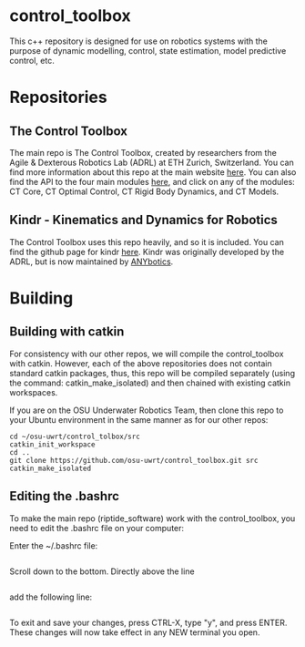 control_toolbox
===============

This c++ repository is designed for use on robotics systems with the purpose of dynamic modelling, control, state estimation, model predictive control, etc.

# Repositories

## The Control Toolbox
The main repo is The Control Toolbox, created by researchers from the Agile & Dexterous Robotics Lab (ADRL) at ETH Zurich, Switzerland. You can find more information about this repo at the main website [here](https://adrlab.bitbucket.io/ct/v2.3/ct_doc/doc/html/index.html). You can also find the API to the four main modules [here](https://adrlab.bitbucket.io/ct/v2.3/ct_doc/doc/html/pages.html), and click on any of the modules: CT Core, CT Optimal Control, CT Rigid Body Dynamics, and CT Models.

## Kindr - Kinematics and Dynamics for Robotics
The Control Toolbox uses this repo heavily, and so it is included. You can find the github page for kindr [here](https://github.com/ANYbotics/kindr). Kindr was originally developed by the ADRL, but is now maintained by [ANYbotics](https://www.anybotics.com/).

# Building

## Building with catkin
For consistency with our other repos, we will compile the control_toolbox with catkin. However, each of the above repositories does not contain standard catkin packages, thus, this repo will be compiled separately (using the command: catkin_make_isolated) and then chained with existing catkin workspaces.

If you are on the OSU Underwater Robotics Team, then clone this repo to your Ubuntu environment in the same manner as for our other repos:

```mkdir -p ~/osu-uwrt/control_toolbox/src
cd ~/osu-uwrt/control_tolbox/src
catkin_init_workspace
cd ..
git clone https://github.com/osu-uwrt/control_toolbox.git src
catkin_make_isolated
```

## Editing the .bashrc
To make the main repo (riptide_software) work with the control_toolbox, you need to edit the .bashrc file on your computer:

Enter the ~/.bashrc file:

```nano ~/.bashrc
```

Scroll down to the bottom. Directly above the line

```source ~/osu-uwrt/riptide_software/devel/setup.bash
```
add the following line:

```source ~/osu-uwrt/riptide_software/devel/setup.bash
```
To exit and save your changes, press CTRL-X, type "y", and press ENTER. These changes will now take effect in any NEW terminal you open.
